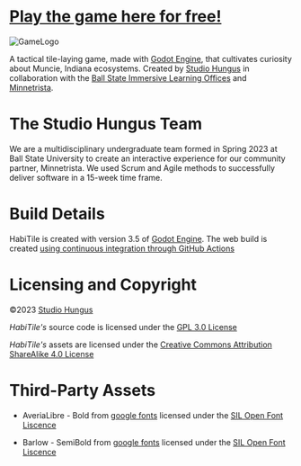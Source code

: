 # [Play the game here for free!](https://studio-hungus.github.io/habitile/)

![GameLogo](https://user-images.githubusercontent.com/97885755/234024399-140ea86e-dda6-4804-9118-6bb8fa7984b4.png)

A tactical tile-laying game, made with [Godot Engine](https://godotengine.org/), that cultivates curiosity about Muncie, Indiana ecosystems. Created by [Studio Hungus](https://github.com/studio-hungus) in collaboration with the [Ball State Immersive Learning Offices](https://www.bsu.edu/about/administrativeoffices/immersive-learning) and [Minnetrista](https://www.minnetrista.net/).

# The Studio Hungus Team

We are a multidisciplinary undergraduate team formed in Spring 2023 at Ball State University to create an interactive experience for our community partner, Minnetrista. We used Scrum and Agile methods to successfully deliver software in a 15-week time frame.

# Build Details

HabiTile is created with version 3.5 of [Godot Engine](https://godotengine.org/). The web build is created [using continuous integration through GitHub Actions](.github/workflows/godot-ci.yml)

# Licensing and Copyright

©2023 [Studio Hungus](https://github.com/studio-hungus)

_HabiTile's_ source code is licensed under the [GPL 3.0 License](LICENSE.txt)

_HabiTile's_ assets are licensed under the [Creative Commons Attribution ShareAlike 4.0 License](https://creativecommons.org/licenses/by-sa/4.0/)

# Third-Party Assets
- AveriaLibre - Bold from [google fonts](https://fonts.google.com/specimen/Averia+Libre?query=averia+libre) licensed under the [SIL Open Font Liscence](licenses/Averia_Libre_OFL.txt)

- Barlow - SemiBold from [google fonts](https://fonts.google.com/specimen/Barlow?query=barlow) licensed under the [SIL Open Font Liscence](licenses/Barlow_OFL.txt)
